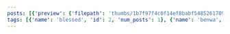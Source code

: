 ```yaml
---
posts: [{'preview': {'filepath': 'thumbs/1b7f97f4c0f14ef8babf548526170938.jpg'}, 'id': 1}, {'preview': {'filepath': 'thumbs/01a325799bf043f5a1c3c68e255dc7ff.jpg'}, 'id': 9}, {'preview': {'filepath': 'thumbs/53aab65090be4a2c84d95cdb9eb3c23c.jpg'}, 'id': 10}, {'preview': {'filepath': 'thumbs/b92aa280f72541589cc278c72bf9bbb9.png'}, 'id': 11}, {'preview': {'filepath': 'thumbs/53934f4360e4464d93d526982ecb4e62.jpg'}, 'id': 12}, {'preview': {'filepath': 'thumbs/e815a40dfcbc40ba95363cdfe3700c3d.png'}, 'id': 13}, {'preview': {'filepath': 'thumbs/50af56f7c7304969a04796b2dacb9f91.jpg'}, 'id': 14}, {'preview': {'filepath': 'thumbs/75fc15f416d145c581f5b8c57971baa7.jpg'}, 'id': 15}, {'preview': {'filepath': 'thumbs/c94011bb91ed4de39ea83a50279408d4.jpg'}, 'id': 16}, {'preview': {'filepath': 'thumbs/4934510c1a8e4fccb5ead22113f6670f.gif'}, 'id': 27}, {'preview': {'filepath': 'thumbs/fef5abc714c44bf192b0c2f7253b540b.jpg'}, 'id': 28}, {'preview': {'filepath': 'thumbs/d30e804c42b740539bbc7019307548ee.jpg'}, 'id': 29}, {'preview': {'filepath': 'thumbs/5d05948f0e734efa9232ce9681bce629.png'}, 'id': 30}, {'preview': {'filepath': 'thumbs/5bc080e6069f4e73a79a822e2b6dbcf1.png'}, 'id': 31}, {'preview': {'filepath': 'thumbs/64f1f0fe897746e39b58c5474e4258fc.png'}, 'id': 32}, {'preview': {'filepath': 'thumbs/6e86906f463445dea21fb5f8300f0c57.jpg'}, 'id': 33}, {'preview': {'filepath': 'thumbs/83bac6afa531464e8a320fea3ef6456c.jpg'}, 'id': 34}, {'preview': {'filepath': 'thumbs/e8d4d3baf7bb403289dce0c0b47ba8b2.png'}, 'id': 35}, {'preview': {'filepath': 'thumbs/36d32ce04cbb4c8a9f44a9fa691900b8.png'}, 'id': 36}, {'preview': {'filepath': 'thumbs/9922ea4c641349bdb56fc61b2699095b.jpg'}, 'id': 37}, {'preview': {'filepath': 'thumbs/81d97bd05352440ba4988db7eae0fd6a.gif'}, 'id': 38}, {'preview': {'filepath': 'thumbs/fdcf97247453450c9bc34378bf846326.gif'}, 'id': 39}, {'preview': {'filepath': 'thumbs/1bcffd0f7175432181f85da34ea643a2.jpg'}, 'id': 40}, {'preview': {'filepath': 'thumbs/7054decfcfcc4db3a2c3ddd54200ad99.png'}, 'id': 41}, {'preview': {'filepath': 'thumbs/d81f961756f8463baf75f56d17e7ea93.jpg'}, 'id': 42}, {'preview': {'filepath': 'thumbs/7d8a604a8bb442c48044600c2643ff63.jpg'}, 'id': 43}, {'preview': {'filepath': 'thumbs/cec5916cf1064c0e82e340807733333a.jpg'}, 'id': 44}, {'preview': {'filepath': 'thumbs/490529afea904ddb94a3dcd233f00b1f.jpg'}, 'id': 45}, {'preview': {'filepath': 'thumbs/364828973db54bd29ba11f149c06ae2f.png'}, 'id': 46}, {'preview': {'filepath': 'thumbs/3bab4b090af945c0867eeb0d225416c6.gif'}, 'id': 64}, {'preview': {'filepath': 'thumbs/ffb4b0c85aae41b68aa15396a1c75ef5.jpg'}, 'id': 65}, {'preview': {'filepath': 'thumbs/daba49f01fd34c04a4fadd850c8fa602.gif'}, 'id': 66}, {'preview': {'filepath': 'thumbs/36033472a3344a41b1cd65443b86a211.jpg'}, 'id': 94}]
tags: [{'name': 'blessed', 'id': 2, 'num_posts': 1}, {'name': 'benwa', 'id': 1, 'num_posts': 96}, {'name': 'gotta go benwa', 'id': 17, 'num_posts': 1}, {'name': 'banana', 'id': 18, 'num_posts': 4}, {'name': 'sugoi', 'id': 19, 'num_posts': 1}, {'name': 'knees', 'id': 3, 'num_posts': 2}, {'name': 'glorious', 'id': 46, 'num_posts': 1}, {'name': 'ntr', 'id': 47, 'num_posts': 1}, {'name': 'very cartoon', 'id': 24, 'num_posts': 3}, {'name': 'howdy yall', 'id': 48, 'num_posts': 1}, {'name': 'hammer', 'id': 49, 'num_posts': 1}, {'name': 'great', 'id': 91, 'num_posts': 1}, {'name': 'top', 'id': 92, 'num_posts': 1}, {'name': 'tragic', 'id': 93, 'num_posts': 1}, {'name': 'kiss', 'id': 137, 'num_posts': 1}, {'name': 'lizard', 'id': 138, 'num_posts': 1}]
---
```

    